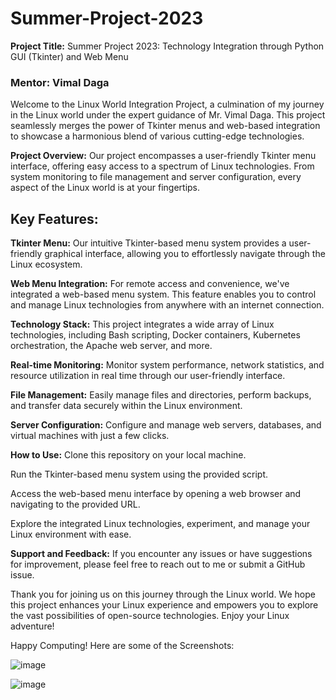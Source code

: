 # Summer-Project-2023 

__Project Title:__  Summer Project 2023: Technology Integration through Python GUI (Tkinter) and Web Menu  

### **Mentor:** Vimal Daga   

Welcome to the Linux World Integration Project, a culmination of my journey in the Linux world under the expert guidance of Mr. Vimal Daga. This project seamlessly merges the power of Tkinter menus and web-based integration to showcase a harmonious blend of various cutting-edge technologies.

**Project Overview:**
Our project encompasses a user-friendly Tkinter menu interface, offering easy access to a spectrum of Linux technologies. From system monitoring to file management and server configuration, every aspect of the Linux world is at your fingertips.

## **Key Features:**  
**Tkinter Menu:** Our intuitive Tkinter-based menu system provides a user-friendly graphical interface, allowing you to effortlessly navigate through the Linux ecosystem.

**Web Menu Integration:** For remote access and convenience, we've integrated a web-based menu system. This feature enables you to control and manage Linux technologies from anywhere with an internet connection.

**Technology Stack:** This project integrates a wide array of Linux technologies, including Bash scripting, Docker containers, Kubernetes orchestration, the Apache web server, and more.

**Real-time Monitoring:** Monitor system performance, network statistics, and resource utilization in real time through our user-friendly interface.

**File Management:** Easily manage files and directories, perform backups, and transfer data securely within the Linux environment.

**Server Configuration:** Configure and manage web servers, databases, and virtual machines with just a few clicks.

**How to Use:**
Clone this repository on your local machine.

Run the Tkinter-based menu system using the provided script.

Access the web-based menu interface by opening a web browser and navigating to the provided URL.

Explore the integrated Linux technologies, experiment, and manage your Linux environment with ease.

**Support and Feedback:**
If you encounter any issues or have suggestions for improvement, please feel free to reach out to me or submit a GitHub issue.

Thank you for joining us on this journey through the Linux world. We hope this project enhances your Linux experience and empowers you to explore the vast possibilities of open-source technologies. Enjoy your Linux adventure!

Happy Computing!
Here are some of the Screenshots:

![image][img1]



![image][img2]



[img1]: https://github.com/sagarydv002/Summer-Project-2023/assets/81519125/7450c601-1143-4570-a062-15a9b83d5ead  "System Menu"

[img2]: https://github.com/sagarydv002/Summer-Project-2023/assets/81519125/eaf40f0c-85f6-4d44-a55c-6032a5a97ead  "Summer Project Menu"
